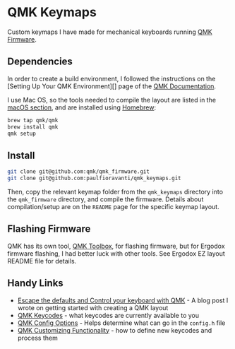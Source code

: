 # QMK Keymaps

Custom keymaps I have made for mechanical keyboards running [QMK Firmware][].

## Dependencies

In order to create a build environment, I followed the instructions on the
[Setting Up Your QMK Environment][] page of the [QMK Documentation][].

I use Mac OS, so the tools needed to compile the layout are listed in the
[macOS section][macOS build tools], and are installed using [Homebrew][]:

```sh
brew tap qmk/qmk
brew install qmk
qmk setup
```

## Install

```sh
git clone git@github.com:qmk/qmk_firmware.git
git clone git@github.com:paulfioravanti/qmk_keymaps.git
```

Then, copy the relevant keymap folder from the `qmk_keymaps` directory
into the `qmk_firmware` directory, and compile the firmware. Details about
compilation/setup are on the `README` page for the specific keymap layout.

## Flashing Firmware

QMK has its own tool, [QMK Toolbox][], for flashing firmware, but for Ergodox
firmware flashing, I had better luck with other tools. See Ergodox EZ layout
README file for details.

## Handy Links

- [Escape the defaults and Control your keyboard with QMK][] - A blog post I
  wrote on getting started with creating a QMK layout
- [QMK Keycodes][] - what keycodes are currently available to you
- [QMK Config Options][] - Helps determine what can go in the `config.h` file
- [QMK Customizing Functionality][] - how to define new keycodes and process
  them

[Escape the defaults and Control your keyboard with QMK]: https://paulfioravanti.com/blog/2018/07/30/escape-the-defaults-and-control-your-keyboard-with-qmk/
[Homebrew]: https://brew.sh/
[macOS build tools]: https://docs.qmk.fm/#/getting_started_build_tools?id=macos
[QMK Config Options]: https://docs.qmk.fm/#/config_options
[QMK Customizing Functionality]: https://docs.qmk.fm/#/custom_quantum_functions
[QMK documentation]: https://docs.qmk.fm/#/
[QMK Firmware]: https://qmk.fm/
[QMK Keycodes]: https://docs.qmk.fm/#/keycodes
[QMK Toolbox]: https://github.com/qmk/qmk_toolbox
